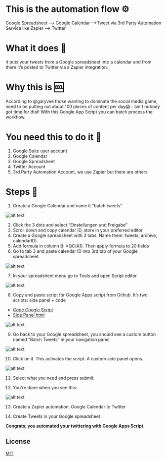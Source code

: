 # This is the automation flow ⚙️
Google Spreadsheet --> Google Calendar -->Tweet via 3rd Party Automation Service like Zapier --> Twitter

# What it does 🦾
It puts your tweets from a Google spreadsheet into a calendar and from there it’s posted to Twitter via a Zapier integration.

# Why this is 🆒
According to @garyvee those wanting to dominate the social media game, need to be putting out about 100 pieces of content per day😱 - ain't nobody got time for that! With this Google App Script you can batch process the workflow.

# You need this to do it 🧰
1. Google Suite user account
2. Google Calendar
3. Google Spreadsheet
4. Twitter Account
5. 3rd Party Automation Account, we use Zapier but there are others

# Steps 👟
1. Create a Google Calendar and name it “batch tweets”

![alt text][GoogleKalenderEinstellungen]

2. Click the 3 dots and select “Einstellungen und Freigabe”
3. Scroll down and copy calendar ID, store in your preferred editor
4. Create a Google spreadsheet with 3 tabs. Name them: tweets, archive, calendarID)
5. Add formula in column B: =QC(A1). Then apply formula to 20 fields
6. Go to tab 3 and paste calendar ID into 3rd tab of your Google spreadsheet.

![alt text][GoogleKalenderID]

7. In your spreadsheet menu go to Tools and open Script editor

![alt text][OpenGoogleScriptEditor]

8. Copy and paste script for Google Apps script from Github. It’s two scripts: side panel + code

- [Code Google Script](./Code.js)
- [Side Panel html](./side-panel.html)

![alt text][GoogleScript2parts]

9. Go back to your Google spreadsheet, you should see a custom button named “Batch Tweets” in your navigation panel.

![alt text][GoogleSheetsExtraButton]

10. Click on it. This activates the script. A custom side panel opens. 

![alt text][GoogleSheetsSidePanel]

11. Select what you need and press submit. 

12. You're done when you see this:

![alt text][GoogleSheetsScriptSuccess]

13. Create a Zapier automation: Google Calendar to Twitter

14. Create Tweets in your Google spreadsheet

__Congrats, you automated your twittering with Google Apps Script.__

## License

[MIT](https://choosealicense.com/licenses/mit/)

[GoogleKalenderEinstellungen]: ./PNG/Google_Kalender_Einstellungen.png "Google Kalender Einstellungen"
[GoogleKalenderID]: ./PNG/Google_Kalender_ID.png "Google Kalender ID"
[GoogleScript2parts]: ./PNG/Google_Script_2_parts.png "Google Script 2 scripts"
[GoogleSheetsExtraButton]: ./PNG/Google_Sheets_Extra_Button.png "Google Sheets Custom Button"
[GoogleSheetsScriptSuccess]: ./PNG/Google_Sheets_Script_Success.png "Google Sheets Script Success"
[GoogleSheetsSidePanel]: ./PNG/Google_Sheets_Side_Panel.png "Google Sheets Side Panel"
[OpenGoogleScriptEditor]: ./PNG/Open_Google_Script_Editor.png "Open Google Script Editor"
